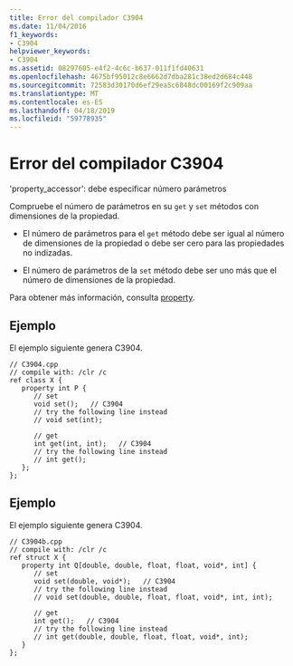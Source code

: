 ```yaml
---
title: Error del compilador C3904
ms.date: 11/04/2016
f1_keywords:
- C3904
helpviewer_keywords:
- C3904
ms.assetid: 08297605-e4f2-4c6c-b637-011f1fd40631
ms.openlocfilehash: 4675bf95012c8e6662d7dba281c38ed2d684c448
ms.sourcegitcommit: 72583d30170d6ef29ea5c6848dc00169f2c909aa
ms.translationtype: MT
ms.contentlocale: es-ES
ms.lasthandoff: 04/18/2019
ms.locfileid: "59778935"
---
```

# <a name="compiler-error-c3904"></a>Error del compilador C3904

'property_accessor': debe especificar número parámetros

Compruebe el número de parámetros en su `get` y `set` métodos con dimensiones de la propiedad.

- El número de parámetros para el `get` método debe ser igual al número de dimensiones de la propiedad o debe ser cero para las propiedades no indizadas.

- El número de parámetros de la `set` método debe ser uno más que el número de dimensiones de la propiedad.

Para obtener más información, consulta [property](../../extensions/property-cpp-component-extensions.md).

## <a name="example"></a>Ejemplo

El ejemplo siguiente genera C3904.

```
// C3904.cpp
// compile with: /clr /c
ref class X {
   property int P {
      // set
      void set();   // C3904
      // try the following line instead
      // void set(int);

      // get
      int get(int, int);   // C3904
      // try the following line instead
      // int get();
   };
};
```

## <a name="example"></a>Ejemplo

El ejemplo siguiente genera C3904.

```
// C3904b.cpp
// compile with: /clr /c
ref struct X {
   property int Q[double, double, float, float, void*, int] {
      // set
      void set(double, void*);   // C3904
      // try the following line instead
      // void set(double, double, float, float, void*, int, int);

      // get
      int get();   // C3904
      // try the following line instead
      // int get(double, double, float, float, void*, int);
   }
};
```